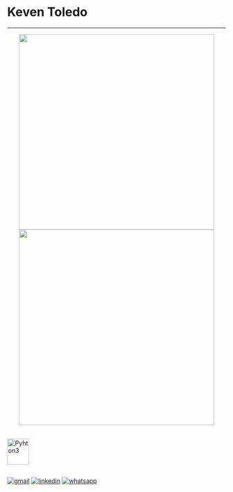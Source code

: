 <h1>Keven Toledo</h1>
<hr>
<p align="center">
	<img width="450em" src="https://github-readme-stats.vercel.app/api?username=Keven-Toledo&show_icons=true&theme=algolia" />
	<img width="450em" src="https://github-readme-stats.vercel.app/api/top-langs/?username=Keven-Toledo&layout=compact&custom_title=Most used languages by Keven&langs_count=10&include_all_commits=true&hide_progress=true&hide_border=flase&theme=algolia=">
</p> 

<div style="display: inline_block"><br/>
  <img align="center" alt="Pyhton3" height="60" width="50" src="https://cdn.jsdelivr.net/gh/devicons/devicon/icons/python/python-original.svg" />
</div>

##

[![gmail](https://img.shields.io/badge/Gmail-D14836?style=for-the-badge&logo=gmail&logoColor=white)](mailto:keventoledo08@gmail.com)
[![linkedin](https://img.shields.io/badge/LinkedIn-0077B5?style=for-the-badge&logo=linkedin&logoColor=white)](https://www.linkedin.com/in/keven-toledo/)
[![whatsapp](https://img.shields.io/badge/WhatsApp-25D366?style=for-the-badge&logo=whatsapp&logoColor=white)](https://api.whatsapp.com/send?phone=5521985639744)
